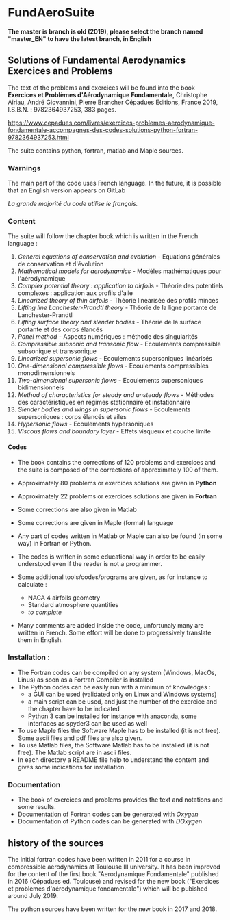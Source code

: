 # FundAeroSuite

**The master is branch is old (2019), please select the branch named "master_EN" to have the latest branch, in English**

## Solutions of Fundamental Aerodynamics Exercices and Problems

The text of the problems and exercices will be found into the book
**Exercices et Problèmes d'Aérodynamique Fondamentale**,
Christophe Airiau, André Giovannini, Pierre Brancher
Cépadues Editions, France
2019,  I.S.B.N. : 9782364937253, 383 pages.
 
https://www.cepadues.com/livres/exercices-problemes-aerodynamique-fondamentale-accompagnes-des-codes-solutions-python-fortran-9782364937253.html

The suite  contains python, fortran, matlab and Maple sources.
 
### Warnings

The main part of the code uses French language. 
In the future, it is possible that an English version appears on GitLab

*La grande majorité du code utilise le français.*

### Content
The suite will follow the chapter book which is written in the French language :
1. *General equations of conservation and evolution* - Equations générales de conservation et d'évolution 
2. *Mathematical models for aerodynamics* - Modèles mathématiques pour l'aérodynamique  
3. *Complex potential theory : application to airfoils* - Théorie des potentiels complexes : application aux profils d'aile 
4. *Linearized theory of thin airfoils* - Théorie linéarisée des profils minces   
5. *Lifting line Lanchester-Prandtl theory* - Théorie de la ligne portante de Lanchester-Prandtl 
6. *Lifting surface theory and slender bodies* - Théorie de la surface portante et des corps élancés 
7. *Panel method* - Aspects numériques : méthode des singularités 
8. *Compressible subsonic and transonic flow* - Ecoulements compressible subsonique et transsonique 
9. *Linearized supersonic flows* - Ecoulements supersoniques linéarisés 
10. *One-dimensional compressible flows* - Ecoulements compressibles monodimensionnels
11. *Two-dimensional supersonic flows* - Ecoulements supersoniques bidimensionnels 
12. *Method of characteristics for steady and unsteady flows* - Méthodes des caractéristiques en régimes stationnaire et instationnaire
13. *Slender bodies and wings in supersonic flows* - Ecoulements supersoniques : corps élancés et ailes
14. *Hypersonic flows* - Ecoulements hypersoniques
15. *Viscous flows and boundary layer* - Effets visqueux et couche limite

#### Codes
* The book contains the corrections of 120 problems and exercices and the suite is composed of the corrections of approximately 100 of them.

* Approximately 80 problems or exercices solutions are given in **Python**
* Approximately 22 problems or exercices solutions are given in **Fortran**
* Some corrections are also given in Matlab 
* Some corrections are given in Maple (formal) language
* Any part of codes written in Matlab or Maple can also be found (in some way) in Fortran or Python.
* The codes is written in some educational way in order to be easily understood even if the reader is not a programmer.
* Some additional tools/codes/programs are given, as for instance to calculate :
   * NACA 4 airfoils geometry
   * Standard atmosphere quantities
   * *to complete*
 * Many comments are added inside the code, unfortunaly many are written in French. Some effort will be done to progressively translate them in English.

### Installation :
* The Fortran codes can be compiled on any system (Windows, MacOs, Linus) as soon as a Fortran Compiler is installed
* The Python codes can be easily run with a minimun of knowledges :
    * a GUI can be used (validated only on Linux and Windows systems)
    * a main script can be used, and just the number of the exercice and the chapter have to be indicated
    * Python 3 can be installed for instance with anaconda, some interfaces as spyder3 can be used as well
* To use Maple files the Software Maple has to be installed (it is not free). Some ascii files and pdf files are also given.
* To use Matlab files, the Software Matlab has to be installed (it is not free). The Matlab script are in ascii files.
* In each directory a README file help to understand the content and gives some indications for installation.

### Documentation
* The book of exercices and problems provides the text and notations and some results.
* Documentation of Fortran codes can be generated with _Oxygen_
* Documentation of Python codes can be generated with _DOxygen_

## history of the sources

The initial fortran codes have been written in 2011 for a course in compressible aerodynamics at Toulouse III university. It has been improved for the content of the first book "Aerodynamique Fondamentale" published in 2016 (Cépadues ed. Toulouse)
and revised for the new book ("Exercices et problèmes d'aérodynamique fondamentale") which will be pubished around July 2019.

The python sources have been written for the new book in 2017 and 2018.
